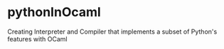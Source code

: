 # pythonInOcaml
Creating Interpreter and Compiler that implements a subset of Python's features with OCaml
